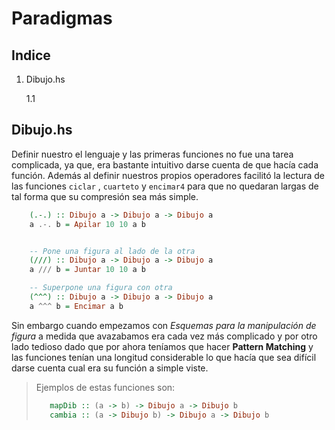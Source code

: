 # Paradigmas 

## Indice
1. Dibujo.hs

    1.1  
## Dibujo.hs

Definir nuestro el lenguaje y las primeras funciones no fue 
una tarea complicada, ya que, era bastante intuitivo darse cuenta de que hacía cada función. Además al definir nuestros propios operadores facilitó la lectura de las  funciones ``ciclar`` , ``cuarteto`` y ``encimar4`` para que no quedaran 
largas de tal forma que su compresión sea más simple.

``` haskell 
    (.-.) :: Dibujo a -> Dibujo a -> Dibujo a
    a .-. b = Apilar 10 10 a b


    -- Pone una figura al lado de la otra
    (///) :: Dibujo a -> Dibujo a -> Dibujo a
    a /// b = Juntar 10 10 a b

    -- Superpone una figura con otra
    (^^^) :: Dibujo a -> Dibujo a -> Dibujo a
    a ^^^ b = Encimar a b

```


Sin embargo cuando empezamos con *Esquemas para la manipulación de figura* a medida que avazabamos era cada vez más complicado y por otro lado tedioso dado que por ahora teníamos que hacer **Pattern Matching** y las funciones tenían una longitud considerable lo que hacía que sea difícil darse cuenta cual era su función a simple viste.

> Ejemplos de estas funciones son:
> ``` haskell 
>    mapDib :: (a -> b) -> Dibujo a -> Dibujo b
>    cambia :: (a -> Dibujo b) -> Dibujo a -> Dibujo b
>``` 

